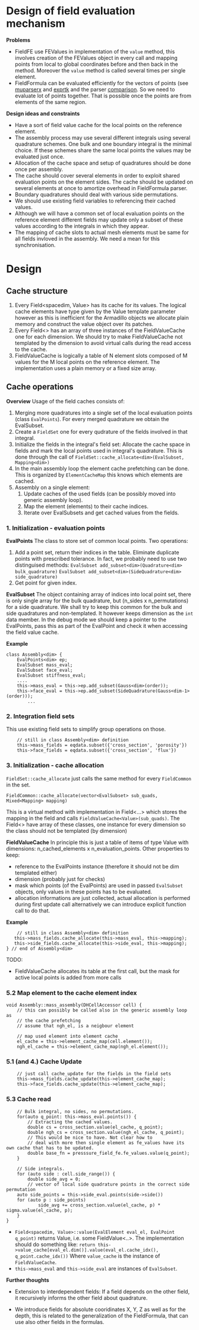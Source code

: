 # Design of field evaluation mechanism

**Problems**
- FieldFE use FEValues in implementation of the `value` method, this involves creation of the FEValues object in every call and mapping points from local to global coordinates before and then back in the method. Moreover the `value` method is called several times per single element.
- FieldFormula can be evaluated efficiently for the vectors of points (see [muparserx](https://beltoforion.de/article.php?a=muparserx&s=idFeatures#idFeatures) and [exprtk](https://github.com/ArashPartow/exprtk) and the parser [comparison](https://github.com/ArashPartow/math-parser-benchmark-project). So we need to evaluate lot of points together. That is possible once the points are from elements of the same region.

**Design ideas and constraints**
- Have a sort of field value cache for the local points on the reference element.
- The assembly process may use several different integrals using several quadrature schemes. One bulk and one boundary integral is the minimal choice. If these schemes share the same local points the values may be evaluated just once.
- Allocation of the cache space and setup of quadratures should be done once per assembly.
- The cache should cover several elements in order to exploit shared evaluation points on the element sides. The cache should be updated on several elements at once to amortize overhead in FieldFormula parser. 
- Boundary quadratures should deal with various side permutations.
- We should use existing field variables to referencing their cached values.
- Although we will have a common set of local evaluation points on the reference element
  different fields may update only a subset of these values according to the integrals in which they appear.
- The mapping of cache slots to actual mesh elements must be same for all fields invloved in the assembly. We need a mean for this synchronisation.


 
# Design 

## Cache structure
1. Every Field<spacedim, Value> has its cache for its values. 
    The logical cache elements have type given by the Value template parameter however as this is inefficient for the Armadillo objects we allocate plain memory and construct the value object over its patches.
2. Every Field<> has an array of three instances of the FieldValueCache one for each dimension. We should try to make FieldValueCache not templated by the dimension to avoid virtual calls during the read access to the cache.
3. FieldValueCache is logically a table of N element slots composed of M values for the M local points on the reference element. The implementation uses a plain memory or a fixed size array.

## Cache operations
**Overview**
Usage of the field caches consists of:
1. Merging more quadratures into a single set of the local evaluation points (class `EvalPoints`).
    For every merged quadrature we obtain the EvalSubset. 
2. Create a `FieldSet` one for every qudrature of the fields involved in that integral. 
3. Initialize the fields in the integral's field set: Allocate the cache space in fields and mark 
the local points used in integral's quadrature. This is done through the call of `FieldSet::cache_allocate<dim>(EvalSubset, Mapping<dim>)`
4. In the main assembly loop the element cache prefetching can be done. This is organized by 
`ElementCacheMap` this knows which elements are cached.
5. Assembly on a single element:
    1. Update caches of the used fields (can be possibly moved into generic assembly loop).
    2. Map the element (elements) to their cache indices.
    3. Iterate over EvalSubsets and get cached values from the fields.


### 1. Initialization - evaluation points

**EvalPoints**
The class to store set of common local points. 
Two operations:
1. Add a point set, return their indices in the table. Eliminate duplicate points 
    with prescribed tolerance.
    In fact, we probably need to use two distinguised methods:
	`EvalSubset add_subset<dim>(Quadrature<dim> bulk_quadrature)`
	`EvalSubset add_subset<dim>(SideQuadrature<dim> side_quadrature)`
2. Get point for given index.

**EvalSubset**
The object containing array of indices into local point set, there is only single array for the 
bulk quadrature, but (n_sides x n_permutations) for a side quadrature. We shall try to keep this 
common for the bulk and side quadratures and non-templated. It however keeps dimension as the `int` data member. In the debug mode we should keep a pointer to the EvalPoints, pass this as part of the EvalPoint and check it when accessing the field value cache.

**Example**
```
class Assembly<dim> {
	EvalPoints<dim> ep;
	EvalSubset mass_eval;
	EvalSubset face_eval;
	EvalSubset stiffness_eval;
	....
	this->mass_eval = this->ep.add_subset(Gauss<dim>(order));
	this->face_eval = this->ep.add_subset(SideQuadrature(Gauss<dim-1>(order)));
        ...
```

### 2. Integration field sets
This use existing field sets to simplify group operations on those. 
```
    // still in class Assembly<dim> definition
    this->mass_fields = eqdata.subset({'cross_section', 'porosity'})
    this->face_fields = eqdata.subset({'cross_section', 'flux'})
```

### 3. Initialization - cache allocation
`FieldSet::cache_allocate` just calls the same method for every `FieldCommon` in the set.

```
FieldCommon::cache_allocate(vector<EvalSubset> sub_quads, Mixed<Mapping> mapping)
```
This is a virtual method with implementation in Field<...> which stores the mapping in the field and calls  `FieldValueCache<Value>(sub_quads)`. The Field<> have array of these classes, one instance for every dimension so the class should not be templated (by dimension)

**FieldValueCache**
In principle this is just a table of items of type Value with dimensions: n_cached_elements x n_evaluation_points. Other properties to keep:
- reference to the EvalPoints instance (therefore it should not be dim templated either)
- dimension (probably just for checks)
- mask which points (of the EvalPoints) are used in passed `EvalSubset` objects, only values in these points has to be evaluated.
- allocation informations are just collected, actual allocation is performed during first update call
  alternatively we can introduce explicit function call to do that.

**Example**
```
    // still in class Assembly<dim> definition
   this->mass_fields.cache_allocate(this->mass_eval, this->mapping);
   this->side_fields.cache_allocate(this->side_eval, this->mapping);
} // end of Assembly<dim>
```
TODO:
- FieldValueCache allocates its table at the first call, but the mask for active local points is added from more calls

### 5.2 Map element to the cache element index
```
void Assembly::mass_assembly(DHCellAccessor cell) {
    // this can possibly be called also in the generic assembly loop as 
    // the cache prefetching
    // assume that ngh_el, is a neigbour element
    
    // map used element into element cache
    el_cache = this->element_cache_map(cell.element());
    ngh_el_cache = this->element_cache_map(ngh_el.element());

```
### 5.1 (and 4.) Cache Update
```
    // just call cache_update for the fields in the field sets
    this->mass_fields.cache_update(this->element_cache_map);
    this->face_fields.cache_update(this->element_cache_map);
```
### 5.3 Cache read
```
    // Bulk integral, no sides, no permutations.
    for(auto q_point: this->mass_eval.points()) {
        // Extracting the cached values.
        double cs = cross_section.value(el_cache, q_point);
        double ngh_cs = cross_section.value(ngh_el_cache, q_point);
        // This would be nice to have. Not clear how to 
        // deal with more then single element as fe_values have its own cache that has to be updated.
        double base_fn = presssure_field_fe.fe_values.value(q_point);
    }   

    // Side integrals.
    for (auto side : cell.side_range()) {
        double side_avg = 0;
        // vector of local side quadrature points in the correct side permutation
	auto side_points = this->side_eval.points(side->side())
	for (auto p : side_points)
            side_avg += cross_section.value(el_cache, p) * sigma.value(el_cache, p);
    }
}
```
- `Field<spacedim, Value>::value(EvalElement eval_el, EvalPoint q_point)`
  returns Value, i.e. some FieldValue<..>. The implementation should do something like:
  ```return this->value_cache[eval_el.dim()].value(eval_el.cache_idx(), q_point.cache_idx())```
  Where `value_cache` is the instance of `FieldValueCache`.
- `this->mass_eval` and `this->side_eval` are instances of `EvalSubset`.




**Further thoughts**
- Extension to interdependent fields: If a field depends on the other field, it recursively informs the other field about quadrature.

- We introduce fields for absolute cooridinates X, Y, Z  as well as for the depth, this is related to the generalization of the FieldFormula, that can use also other fields in the formulas.




